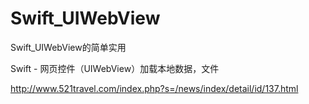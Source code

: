 # Swift_UIWebView
Swift_UIWebView的简单实用

Swift - 网页控件（UIWebView）加载本地数据，文件

http://www.521travel.com/index.php?s=/news/index/detail/id/137.html
